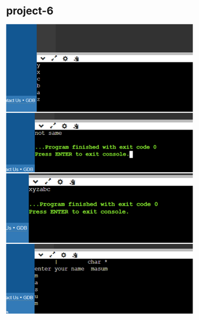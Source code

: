 # project-6
![Alt text](<Screenshot 2024-01-19 110522.png>)
![Alt text](<Screenshot 2024-01-19 110559.png>)
![Alt text](<Screenshot 2024-01-19 111103.png>)
![Alt text](<Screenshot 2024-01-19 113239.png>)